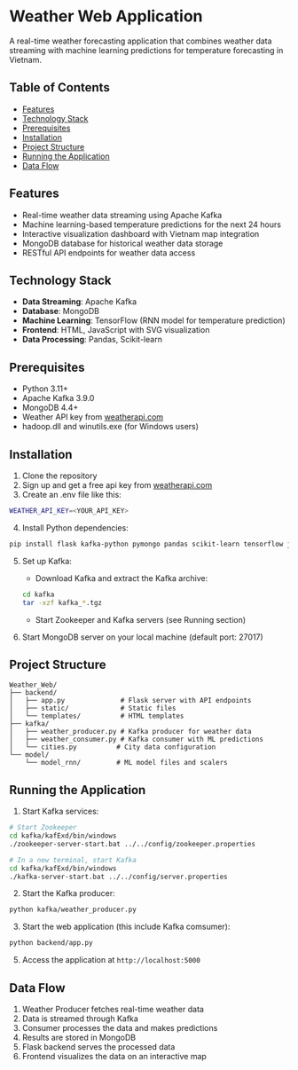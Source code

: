 # Weather Web Application
A real-time weather forecasting application that combines weather data streaming with machine learning predictions for temperature forecasting in Vietnam.

## Table of Contents
- [Features](#features)
- [Technology Stack](#technology-stack)
- [Prerequisites](#prerequisites)
- [Installation](#installation)
- [Project Structure](#project-structure)
- [Running the Application](#running-the-application)
- [Data Flow](#data-flow)

## Features

- Real-time weather data streaming using Apache Kafka
- Machine learning-based temperature predictions for the next 24 hours
- Interactive visualization dashboard with Vietnam map integration
- MongoDB database for historical weather data storage
- RESTful API endpoints for weather data access

## Technology Stack

- **Data Streaming**: Apache Kafka
- **Database**: MongoDB
- **Machine Learning**: TensorFlow (RNN model for temperature prediction)
- **Frontend**: HTML, JavaScript with SVG visualization
- **Data Processing**: Pandas, Scikit-learn

## Prerequisites

- Python 3.11+
- Apache Kafka 3.9.0
- MongoDB 4.4+
- Weather API key from [weatherapi.com](https://www.weatherapi.com/)
- hadoop.dll and winutils.exe (for Windows users)

## Installation

1. Clone the repository
2. Sign up and get a free api key from [weatherapi.com](https://www.weatherapi.com/)
3. Create an .env file like this:
```bash
WEATHER_API_KEY=<YOUR_API_KEY>
```
4. Install Python dependencies:
```bash
pip install flask kafka-python pymongo pandas scikit-learn tensorflow joblib
```

5. Set up Kafka:
   - Download Kafka and extract the Kafka archive:
   ```bash
   cd kafka
   tar -xzf kafka_*.tgz
   ```
   - Start Zookeeper and Kafka servers (see Running section)

6. Start MongoDB server on your local machine (default port: 27017)

## Project Structure

```
Weather_Web/
├── backend/
│   ├── app.py              # Flask server with API endpoints
│   ├── static/             # Static files
│   └── templates/          # HTML templates
├── kafka/
│   ├── weather_producer.py # Kafka producer for weather data
│   ├── weather_consumer.py # Kafka consumer with ML predictions
│   └── cities.py          # City data configuration
└── model/
    └── model_rnn/         # ML model files and scalers
```

## Running the Application

1. Start Kafka services:
```bash
# Start Zookeeper
cd kafka/kafExd/bin/windows
./zookeeper-server-start.bat ../../config/zookeeper.properties

# In a new terminal, start Kafka
cd kafka/kafExd/bin/windows
./kafka-server-start.bat ../../config/server.properties
```

2. Start the Kafka producer:
```bash
python kafka/weather_producer.py
```

3. Start the web application (this include Kafka comsumer):
```bash
python backend/app.py
```

5. Access the application at `http://localhost:5000`

## Data Flow
1. Weather Producer fetches real-time weather data
2. Data is streamed through Kafka
3. Consumer processes the data and makes predictions
4. Results are stored in MongoDB
5. Flask backend serves the processed data
6. Frontend visualizes the data on an interactive map